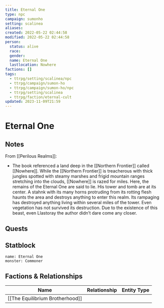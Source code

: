 ```yaml
---
title: Eternal One
type: npc
campaign: sumonho
setting: scalinea
aliases: 
created: 2022-05-22 02:44:58
modified: 2022-05-22 02:44:58
person:
  status: alive
  race: 
  gender: 
  name: Eternal One
  lastlocation: Nowhere
factions: []
tags:
  - ttrpg/setting/scalinea/npc
  - ttrpg/campaign/sumon-ho
  - ttrpg/campaign/sumon-ho/npc
  - ttrpg/setting/scalinea
  - ttrpg/faction/eternal-cult
updated: 2023-11-09T21:59
---
```


# Eternal One

## Notes

From [[Perilous Realms]]:
- The book referenced a land deep in the [[Northern Frontier]] called [[Nowhere]]. While the [[Northern Frontier]] is treacherous with thick jungles spotted with steamy marshes and frigid mountain ranges stretching into the clouds, [[Nowhere]] is razed for miles. Here, the remains of the Eternal One are said to lie. His tower and tomb are at its center. A stahnk with its many horns protruding from its rotting flesh haunts the area and destroys anything to enter this realm. Its rampaging has destroyed anything living within several miles of the tower. Even vegetation has not survived its destruction. Due to the existence of this beast, even Llastoray the author didn’t dare come any closer.

## Quests


## Statblock

```statblock
name: Eternal One
monster: Commoner
```


## Factions & Relationships
| Name | Relationship | Entity Type |
| ---- |:------------:| ----------- |
| [[The Equilibrium Brotherhood]] | | |
